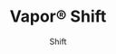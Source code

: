 ---
title: "Vapor® Shift"
image_primary: "img/Arktura-Vapor-Shift-Ceiling-Fixture-Image-v1-LR-1600x1600.png"
image_secondary: "img/Arktura-Vapor-Cluster-Dense-Seattle-WA_WEB_3.jpg"
description: "Shift%20powder-coated%20aluminum%20torsion%20spring%20panels%20layer%20nature-inspired%20patterns%20giving%20spaces%20an%20organic%20quality%20emulates%20that%20natural%20growth.%20By%20layering%20differently%20sized%20patterns%20overtop%20of%20each%20other%2C%20you%20can%20create%20both%20depth%20and%20interest.%20Both%20our%20Soft%20Sound%AE%20acoustic%20backer%20and%20integrated%20lighting%20backer%20can%20be%20used%20with%20this%20design%2C%20to%20dramatic%20effect."
designer: "Arktura"
subtitle: "Shift"
href: "https://arktura.com/product/vapor-shift/"
tags: 
  - "arktura"
  - "Acoustic"
  - "Ceiling Panels"
  - "Lighting"
  - "Wall Panels"
  - "wall-panels"
category: "wall-panels"
manufacturer: "Arktura"
slug: "/manufacturers/arktura/wall-panels/arktura-vapor-shift"
---